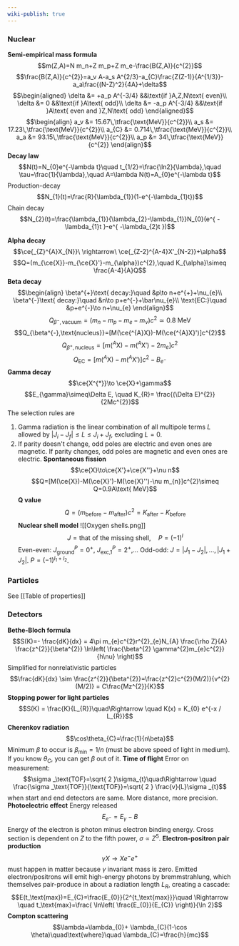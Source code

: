 ```yaml
---
wiki-publish: true
---
```

### Nuclear
**Semi-empirical mass formula**
$$m(Z,A)=N m_n+Z m_p+Z m_e-\frac{B(Z,A)}{c^{2}}$$
$$\frac{B(Z,A)}{c^{2}}=a_v A-a_s A^{2/3}-a_{C}\frac{Z(Z-1)}{A^{1/3}}-a_a\frac{(N-Z)^2}{4A}+\delta$$
$$\begin{aligned}
\delta &= +a_p A^{-3/4} &&\text{if }A,Z,N\text{ even}\\
\delta &= 0 &&\text{if }A\text{ odd}\\
\delta &= -a_p A^{-3/4} &&\text{if }A\text{ even and }Z,N\text{ odd}
\end{aligned}$$
$$\begin{align}
a_v &= 15.67\,\tfrac{\text{MeV}}{c^{2}}\\
a_s &= 17.23\,\tfrac{\text{MeV}}{c^{2}}\\
a_{C} &= 0.714\,\tfrac{\text{MeV}}{c^{2}}\\
a_a &= 93.15\,\tfrac{\text{MeV}}{c^{2}}\\
a_p &= 34\,\tfrac{\text{MeV}}{c^{2}}
\end{align}$$
**Decay law**
$$N(t)=N_{0}e^{-\lambda t}\quad t_{1/2}=\frac{\ln2}{\lambda},\quad \tau=\frac{1}{\lambda},\quad A=\lambda N(t)=A_{0}e^{-\lambda t}$$
Production-decay
$$N_{1}(t)=\frac{R}{\lambda_{1}}(1-e^{-\lambda_{1}t})$$
Chain decay
$$N_{2}(t)=\frac{\lambda_{1}}{\lambda_{2}-\lambda_{1}}N_{0}(e^{ -\lambda_{1}t }-e^{ -\lambda_{2}t })$$

**Alpha decay**
$$\ce{_{Z}^{A}X_{N}}\ \rightarrow\ \ce{_{Z-2}^{A-4}X'_{N-2}}+\alpha$$
$$Q=(m_{\ce{X}}-m_{\ce{X}'}-m_{\alpha})c^{2},\quad K_{\alpha}\simeq \frac{A-4}{A}Q$$
**Beta decay**
$$\begin{align}
\beta^{+}\text{ decay:}\quad &p\to n+e^{+}+\nu_{e}\\
\beta^{-}\text{ decay:}\quad &n\to p+e^{-}+\bar\nu_{e}\\
\text{EC:}\quad &p+e^{-}\to n+\nu_{e}
\end{align}$$
$$Q_{\beta^{-},\text{vacuum}}=(m_{n}-m_{p}-m_{e}-m_{\nu})c^{2}\simeq 0.8\ \text{MeV}$$
$$Q_{\beta^{-},\text{nucleus}}=[M(\ce{^{A}X})-M(\ce{^{A}X}')]c^{2}$$
$$Q_{\beta^{+},\text{nucleus}}=[m(^{A}\text{X})-m(^{A}\text{X}')-2m_{e}]c^{2}$$
$$Q_{\text{EC}}=[m(^{A}\text{X})-m(^{A}\text{X}')]c^{2}-B_{e^{-}}$$
**Gamma decay**
$$\ce{X^{*}}\to \ce{X}+\gamma$$
$$E_{\gamma}\simeq\Delta E, \quad K_{R}= \frac{(\Delta E)^{2}}{2Mc^{2}}$$
The selection rules are
1. Gamma radiation is the linear combination of all multipole terms $L$ allowed by $\lvert J_{i}-J_{f} \rvert\leq L\leq J_{i}+J_{f}$, excluding $L=0$.
2. If parity doesn't change, odd poles are electric and even ones are magnetic. If parity changes, odd poles are magnetic and even ones are electric.
**Spontaneous fission**
$$\ce{X}\to\ce{X'}+\ce{X''}+\nu n$$
$$Q=[M(\ce{X})-M(\ce{X}')-M(\ce{X}'')-\nu m_{n}]c^{2}\simeq Q=0.9A\text{ MeV}$$
**Q value**
$$Q=(m_\text{before}-m_\text{after})c^{2}=K_\text{after}-K_\text{before}$$
**Nuclear shell model**
![[Oxygen shells.png]]
$$J=\text{that of the missing shell},\quad P=(-1)^{l}$$
Even-even: $J^{P}_\text{ground}=0^{+}$, $J^{P}_\text{exc,1}=2^{+}$,...
Odd-odd: $J=\lvert J_{1}-J_{2} \rvert,\ldots,\lvert J_{1}+J_{2} \rvert$. $P=(-1)^{l_{1}+l_{2}}$.
### Particles
See [[Table of properties]]
### Detectors
**Bethe-Bloch formula**
$$S(K)=- \frac{dK}{dx} = 4\pi m_{e}c^{2}r^{2}_{e}N_{A} \frac{\rho Z}{A} \frac{z^{2}}{\beta^{2}} \ln\left( \frac{\beta^{2} \gamma^{2}m_{e}c^{2}}{h\nu} \right)$$
Simplified for nonrelativistic particles
$$\frac{dK}{dx} \sim \frac{z^{2}}{\beta^{2}}=\frac{z^{2}c^{2}(M/2)}{v^{2}(M/2)} = C\frac{Mz^{2}}{K}$$
**Stopping power for light particles**
$$S(K) = \frac{K}{L_{R}}\quad\Rightarrow \quad K(x) = K_{0} e^{-x / L_{R}}$$
**Cherenkov radiation**
$$\cos\theta_{C}=\frac{1}{n\beta}$$
Minimum $\beta$ to occur is $\beta _\text{min}=1/n$ (must be above speed of light in medium). If you know $\theta_{C}$, you can get $\beta$ out of it.
**Time of flight**
Error on measurement:
$$\sigma _\text{TOF}=\sqrt{ 2 }\sigma_{t}\quad\Rightarrow \quad \frac{\sigma _\text{TOF}}{\text{TOF}}=\sqrt{ 2 } \frac{v}{L}\sigma _{t}$$
when start and end detectors are same. More distance, more precision.
**Photoelectric effect**
Energy released
$$E_{e^{-}}=E_{\gamma}-B$$
Energy of the electron is photon minus electron binding energy. Cross section is dependent on $Z$ to the fifth power, $\sigma \propto Z^{5}$.
**Electron-positron pair production**
$$\gamma X\to Xe^{-}e^{+}$$
must happen in matter because $\gamma$ invariant mass is zero. Emitted electron/positrons will emit high-energy photons by bremmstrahlung, which themselves pair-produce in about a radiation length $L_{R}$, creating a cascade:
$$E(t_\text{max})=E_{C}=\frac{E_{0}}{2^{t_\text{max}}}\quad \Rightarrow \quad t_\text{max}=\frac{ \ln\left( \frac{E_{0}}{E_{C}} \right)}{\ln 2}$$
**Compton scattering**
$$\lambda=\lambda_{0}+ \lambda_{C}(1-\cos \theta)\quad\text{where}\quad \lambda_{C}=\frac{h}{mc}$$
